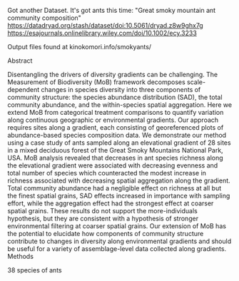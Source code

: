 Got another Dataset.
It's got ants this time: "Great smoky mountain ant community composition"
https://datadryad.org/stash/dataset/doi:10.5061/dryad.z8w9ghx7g
https://esajournals.onlinelibrary.wiley.com/doi/10.1002/ecy.3233

Output files found at kinokomori.info/smokyants/

Abstract

Disentangling the drivers of diversity gradients can be challenging. The Measurement of Biodiversity (MoB) framework decomposes scale-dependent changes in species diversity into three components of community structure: the species abundance distribution (SAD), the total community abundance, and the within-species spatial aggregation. Here we extend MoB from categorical treatment comparisons to quantify variation along continuous geographic or environmental gradients. Our approach requires sites along a gradient, each consisting of georeferenced plots of abundance-based species composition data. We demonstrate our method using a case study of ants sampled along an elevational gradient of 28 sites in a mixed deciduous forest of the Great Smoky Mountains National Park, USA. MoB analysis revealed that decreases in ant species richness along the elevational gradient were associated with decreasing evenness and total number of species which counteracted the modest increase in richness associated with decreasing spatial aggregation along the gradient. Total community abundance had a negligible effect on richness at all but the finest spatial grains, SAD effects increased in importance with sampling effort, while the aggregation effect had the strongest effect at coarser spatial grains. These results do not support the more-individuals hypothesis, but they are consistent with a hypothesis of stronger environmental filtering at coarser spatial grains. Our extension of MoB has the potential to elucidate how components of community structure contribute to changes in diversity along environmental gradients and should be useful for a variety of assemblage-level data collected along gradients.
Methods

38 species of ants

